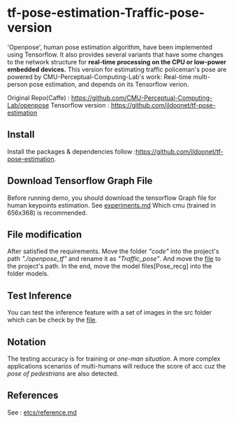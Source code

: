 # tf-pose-estimation-Traffic-pose-version

'Openpose', human pose estimation algorithm, have been implemented using Tensorflow. It also provides several variants that have some changes to the network structure for **real-time processing on the CPU or low-power embedded devices.** This version for estimating traffic policeman's pose are powered by CMU-Perceptual-Computing-Lab's work: Real-time multi-person pose estimation, and depends on its Tensorflow verion.

Original Repo(Caffe) : https://github.com/CMU-Perceptual-Computing-Lab/openpose
Tensorflow version : https://github.com/ildoonet/tf-pose-estimation


## Install

Install the packages & dependencies follow :https://github.com/ildoonet/tf-pose-estimation.


## Download Tensorflow Graph File

Before running demo, you should download the tensorflow Graph file for human keypoints estimation. See [experiments.md](https://github.com/ildoonet/tf-pose-estimation/blob/master/etcs/experiments.md)
Which cmu (trained in 656x368) is recommended.


## File modification

After satisfied the requirements. Move the folder _"code"_ into the project's path _"./openpose_tf"_ and rename it as _"Traffic_pose"_.
And move the [file](code/run_directory.py) to the project's path.
In the end, move the model files[Pose_recg] into the folder models.


## Test Inference

You can test the inference feature with a set of images in the src folder which can be check by the [file](run_directory.py).

## Notation
The testing accuracy is for training or *one-man situation*. A more complex applications scenarios of multi-humans will reduce the score of acc cuz the *pose of pedestrians* are also detected.

## References

See : [etcs/reference.md](https://github.com/ildoonet/tf-pose-estimation/blob/master/etcs/reference.md)
